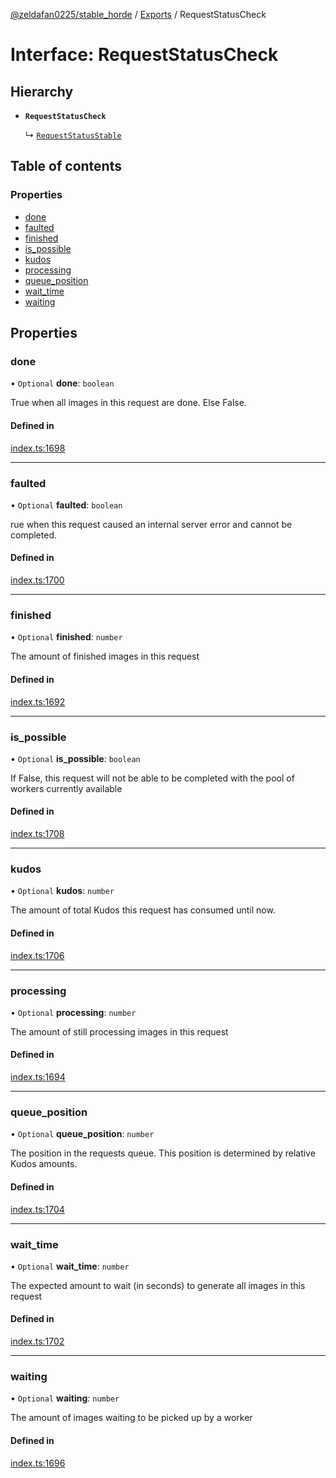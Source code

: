 [@zeldafan0225/stable_horde](../README.md) / [Exports](../modules.md) / RequestStatusCheck

# Interface: RequestStatusCheck

## Hierarchy

- **`RequestStatusCheck`**

  ↳ [`RequestStatusStable`](RequestStatusStable.md)

## Table of contents

### Properties

- [done](RequestStatusCheck.md#done)
- [faulted](RequestStatusCheck.md#faulted)
- [finished](RequestStatusCheck.md#finished)
- [is\_possible](RequestStatusCheck.md#is_possible)
- [kudos](RequestStatusCheck.md#kudos)
- [processing](RequestStatusCheck.md#processing)
- [queue\_position](RequestStatusCheck.md#queue_position)
- [wait\_time](RequestStatusCheck.md#wait_time)
- [waiting](RequestStatusCheck.md#waiting)

## Properties

### done

• `Optional` **done**: `boolean`

True when all images in this request are done. Else False.

#### Defined in

[index.ts:1698](https://github.com/ZeldaFan0225/stable_horde/blob/e31e830/index.ts#L1698)

___

### faulted

• `Optional` **faulted**: `boolean`

rue when this request caused an internal server error and cannot be completed.

#### Defined in

[index.ts:1700](https://github.com/ZeldaFan0225/stable_horde/blob/e31e830/index.ts#L1700)

___

### finished

• `Optional` **finished**: `number`

The amount of finished images in this request

#### Defined in

[index.ts:1692](https://github.com/ZeldaFan0225/stable_horde/blob/e31e830/index.ts#L1692)

___

### is\_possible

• `Optional` **is\_possible**: `boolean`

If False, this request will not be able to be completed with the pool of workers currently available

#### Defined in

[index.ts:1708](https://github.com/ZeldaFan0225/stable_horde/blob/e31e830/index.ts#L1708)

___

### kudos

• `Optional` **kudos**: `number`

The amount of total Kudos this request has consumed until now.

#### Defined in

[index.ts:1706](https://github.com/ZeldaFan0225/stable_horde/blob/e31e830/index.ts#L1706)

___

### processing

• `Optional` **processing**: `number`

The amount of still processing images in this request

#### Defined in

[index.ts:1694](https://github.com/ZeldaFan0225/stable_horde/blob/e31e830/index.ts#L1694)

___

### queue\_position

• `Optional` **queue\_position**: `number`

The position in the requests queue. This position is determined by relative Kudos amounts.

#### Defined in

[index.ts:1704](https://github.com/ZeldaFan0225/stable_horde/blob/e31e830/index.ts#L1704)

___

### wait\_time

• `Optional` **wait\_time**: `number`

The expected amount to wait (in seconds) to generate all images in this request

#### Defined in

[index.ts:1702](https://github.com/ZeldaFan0225/stable_horde/blob/e31e830/index.ts#L1702)

___

### waiting

• `Optional` **waiting**: `number`

The amount of images waiting to be picked up by a worker

#### Defined in

[index.ts:1696](https://github.com/ZeldaFan0225/stable_horde/blob/e31e830/index.ts#L1696)
